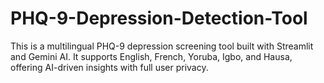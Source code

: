 # PHQ-9-Depression-Detection-Tool
This is a multilingual PHQ-9 depression screening tool built with Streamlit and Gemini AI. It supports English, French, Yoruba, Igbo, and Hausa, offering AI-driven insights with full user privacy.
